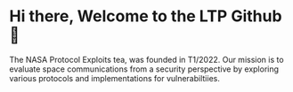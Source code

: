 # Hi there, Welcome to the LTP Github 👋

The NASA Protocol Exploits tea, was founded in T1/2022. Our mission is to evaluate space communications from a security perspective by exploring various protocols and implementations for vulnerabiltiies. 
